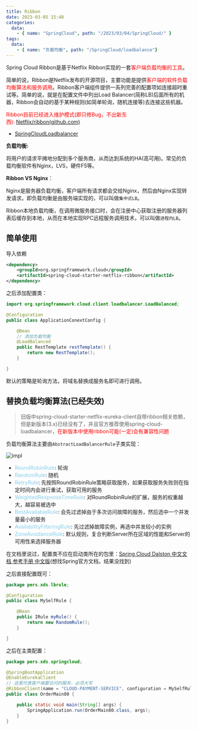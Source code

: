 ```yaml
---
title: Ribbon
date: 2023-03-05 15:40
categories:
  data:
    - { name: "SpringCloud", path: "/2023/03/04/SpringCloud/" }
tags:
  data:
    - { name: "负载均衡", path: "/SpringCloud/loadbalance"}
---
```


Spring Cloud Ribbon是基于Netflix Ribbon实现的一套<font color="red">客户端负载均衡的工具</font>。

简单的说，Ribbon是Netflix发布的开源项目，主要功能是提供<font color="red">客户端的软件负载均衡算法和服务调用</font>。Ribbon客户端组件提供一系列完善的配置项如连接超时重试等。简单的说，就是在配置文件中列出Load Balancer(简称LB)后面所有的机器，Ribbon会自动的基于某种规则(如简单轮询，随机连接等)去连接这些机器。

<font color="red">Ribbon目前已经进入维护模式(即只修Bug，不出新东西): [Netflix/ribbon(github.com)](https://github.com/Netflix/ribbon)</font>

- [SpringCloudLoadbalancer](/SpringCloud/loadbalance/spring-cloud-loadbalancer.md)

**负载均衡:**

​	将用户的请求平摊地分配到多个服务商，从而达到系统的HA(高可用)。常见的负载均衡软件有Nginx，LVS，硬件F5等。

**Ribbon VS Nginx**：

​	Nginx是服务器负载均衡，客户端所有请求都会交给Nginx，然后由Nginx实现转发请求。即负载均衡是由服务端实现的，可以叫做`集中式LB`。

​	Ribbon本地负载均衡，在调用微服务接口时，会在注册中心获取注册的服务器列表后缓存到本地，从而在本地实现RPC远程服务调用技术，可以叫做`进程内LB`。

## 简单使用

导入依赖

```xml
<dependency>
    <groupId>org.springframework.cloud</groupId>
    <artifactId>spring-cloud-starter-netflix-ribbon</artifactId>
</dependency>
```

之后添加配置类：

```java
import org.springframework.cloud.client.loadbalancer.LoadBalanced;

@Configuration
public class ApplicationConextConfig {

    @Bean
    // 添加负载均衡
    @LoadBalanced
    public RestTemplate restTemplate() {
        return new RestTemplate();
    }

}
```

默认的策略是轮询方法，将域名替换成服务名即可进行调用。

## 替换负载均衡算法(已经失效)

> 旧版中spring-cloud-starter-netflix-eureka-client自带ribbon相关依赖，但是新版本(3.x)已经没有了，并且官方推荐使用spring-cloud-loadbalancer，<font color="red">在新版本中使用ribbon可能(一定)会有兼容性问题</font>

负载均衡算法主要由`AbstractLoadBalancerRule`子类实现：

![impl](https://xds.asia/public/SpringCloud/2023-2-0-d06ac3b8-44b8-479d-8ab6-de9bad94c485.png)

- <font color="skyblue">RoundRobinRule</font>: 轮询
- <font color="skyblue">RandomRule</font>: 随机
- <font color="skyblue">RetryRule</font>: 先按照RoundRobinRule策略获取服务，如果获取服务失败则在指定时间内会进行重试，获取可用的服务
- <font color="skyblue">WeightedResponseTimeRule</font>: 对RoundRobinRule的扩展，服务的权重越大，越容易被选中
- <font color="skyblue">BestAvailableRule</font>: 会先过滤掉由于多次访问故障的服务，然后选中一个并发量最小的服务
- <font color="skyblue">AvailabilityFilteringRule</font>: 先过滤掉故障实例，再选中并发较小的实例
- <font color="skyblue">ZoneAvoidanceRule</font>: 默认规则，复合判断Server所在区域的性能和Server的可用性来选择服务器

在文档里说过，配置类不应在启动类所在的包里：[Spring Cloud Dalston 中文文档 参考手册 中文版](https://www.springcloud.cc/spring-cloud-dalston.html#spring-cloud-ribbon)(想找Spring官方文档，结果没找到)

之后直接配置既可：

```java
package pers.xds.lbrule;

@Configuration
public class MySelfRule {

    @Bean
    public IRule myRule() {
        return new RandomRule();
    }

}
```

之后在主类配置：

```java
package pers.xds.springcloud;

@SpringBootApplication
@EnableEurekaClient
// 这里代表客户端要访问的服务，必须大写
@RibbonClient(name = "CLOUD-PAYMENT-SERVICE", configuration = MySelfRule.class)
public class OrderMain80 {

    public static void main(String[] args) {
        SpringApplication.run(OrderMain80.class, args);
    }
}
```
